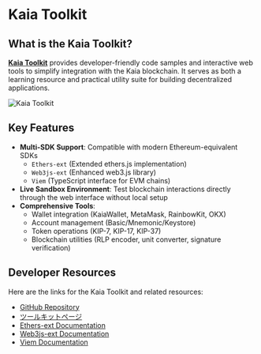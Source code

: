# Kaia Toolkit

## What is the Kaia Toolkit?

[**Kaia Toolkit**](https://toolkit.kaia.io) provides developer-friendly code samples and interactive web tools to simplify integration with the Kaia blockchain. It serves as both a learning resource and practical utility suite for building decentralized applications.

![Kaia Toolkit](/img/build/tools/klaytn-online-toolkit.png)

## Key Features

- **Multi-SDK Support**: Compatible with modern Ethereum-equivalent SDKs
  - `Ethers-ext` (Extended ethers.js implementation)
  - `Web3js-ext` (Enhanced web3.js library)
  - `Viem` (TypeScript interface for EVM chains)
- **Live Sandbox Environment**: Test blockchain interactions directly through the web interface without local setup
- **Comprehensive Tools**:
  - Wallet integration (KaiaWallet, MetaMask, RainbowKit, OKX)
  - Account management (Basic/Mnemonic/Keystore)
  - Token operations (KIP-7, KIP-17, KIP-37)
  - Blockchain utilities (RLP encoder, unit converter, signature verification)

## Developer Resources

Here are the links for the Kaia Toolkit and related resources:

- [GitHub Repository](https://github.com/kaiachain/kaia-online-toolkit)
- [ツールキットページ](https://toolkit.kaia.io)
- [Ethers-ext Documentation](../../references/sdk/ethers-ext/getting-started.md)
- [Web3js-ext Documentation](../../references/sdk/web3js-ext/getting-started.md)
- [Viem Documentation](../../references/sdk/viem/viem.md)